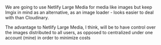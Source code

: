 We are going to use Netlify Large Media for media like images but keep Imgix in mind as an alternative, as an image loader - looks easier to deal with than Cloudinary.

The advantage to Netlify Large Media, I think, will be to have control over the images distributed to all users, as opposed to centralized under one account (mine) in order to minimize costs